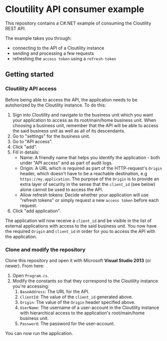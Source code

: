 # Cloutility API consumer example
This repository contains a C#.NET example of consuming the Cloutility REST API.

The example takes you through:

- connecting to the API of a Cloutility instance
- sending and processing a few requests
- refreshing the `access token` using a `refresh-token`


## Getting started

### Cloutility API access
Before being able to access the API, the application needs to be autohorized by the Cloutility instance. To do this:

1. Sign into Cloutility and navigate to the business unit which you want your application to access as its root/main/home business unit. When choosing a business unit, remember that the API will be able to access the said business unit as well as all of its descendants.
1. Go to "settings" for the business unit.
1. Go to "API access".
1. Click "add".
1. Fill in details:
    - Name: A friendly name that helps you identify the application - both under "API access" and as part of audit logs.
    - Origin: A URL which is required as part of the HTTP-request's `Origin` header, which doesn't have to be a reachable destination, e.g `https://my.application`. The purpose of the `Origin` is to provide an extra layer of security in the sense that the `client_id` (see below) alone cannot be used to access the API.
    - Allow refresh tokens: Decide whether your application will use "refresh tokens" or simply request a new `access token` before each request.
1. Click "add application".

The application will now receive a `client_id` and be visible in the list of external applications with access to the said business unit. You now have the required `Origin` and `client_id` in order for you to access the API with the application.


### Clone and modify the repository
Clone this repository and open it with Microsoft **Visual Studio 2013** (or newer). From here:

1. Open `Program.cs`.
1. Modify the constants so that they correspond to the Cloutility instance you're accessing:
    1. `BaseAddress`: The URL for the API.
    1. `ClientId`: The value of the `client_id` generated above.
    1. `Origin`: The value of the `Origin` header specified above.
    1. `UserName`: The username of a user-account in the Cloutility instance with hierarchical access to the application's root/main/home business unit.
    1. `Password`: The password for the user-account.
    
You can now run the application.
